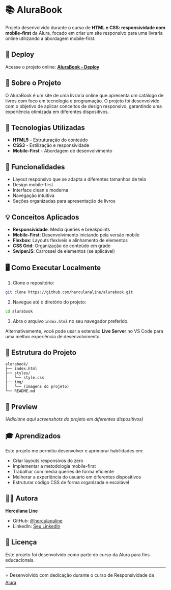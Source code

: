 # 📚 AluraBook

Projeto desenvolvido durante o curso de **HTML e CSS: responsividade com mobile-first** da Alura, focado em criar um site responsivo para uma livraria online utilizando a abordagem mobile-first.

## 🔗 Deploy

Acesse o projeto online: [**AluraBook - Deploy**](SEU_LINK_DE_DEPLOY_AQUI)

## 🎯 Sobre o Projeto

O AluraBook é um site de uma livraria online que apresenta um catálogo de livros com foco em tecnologia e programação. O projeto foi desenvolvido com o objetivo de aplicar conceitos de design responsivo, garantindo uma experiência otimizada em diferentes dispositivos.

## 🚀 Tecnologias Utilizadas

- **HTML5** - Estruturação do conteúdo
- **CSS3** - Estilização e responsividade
- **Mobile-First** - Abordagem de desenvolvimento

## 📱 Funcionalidades

- Layout responsivo que se adapta a diferentes tamanhos de tela
- Design mobile-first
- Interface clean e moderna
- Navegação intuitiva
- Seções organizadas para apresentação de livros

## 💡 Conceitos Aplicados

- **Responsividade**: Media queries e breakpoints
- **Mobile-First**: Desenvolvimento iniciando pela versão mobile
- **Flexbox**: Layouts flexíveis e alinhamento de elementos
- **CSS Grid**: Organização de conteúdo em grade
- **SwiperJS**: Carrossel de elementos (se aplicável)

## 🖥️ Como Executar Localmente

1. Clone o repositório:
```bash
git clone https://github.com/herculanaline/alurabook.git
```

2. Navegue até o diretório do projeto:
```bash
cd alurabook
```

3. Abra o arquivo `index.html` no seu navegador preferido.

Alternativamente, você pode usar a extensão **Live Server** no VS Code para uma melhor experiência de desenvolvimento.

## 📂 Estrutura do Projeto

```
alurabook/
├── index.html
├── styles/
│   └── style.css
├── img/
│   └── (imagens do projeto)
└── README.md
```

## 📸 Preview

*(Adicione aqui screenshots do projeto em diferentes dispositivos)*

## 🎓 Aprendizados

Este projeto me permitiu desenvolver e aprimorar habilidades em:

- Criar layouts responsivos do zero
- Implementar a metodologia mobile-first
- Trabalhar com media queries de forma eficiente
- Melhorar a experiência do usuário em diferentes dispositivos
- Estruturar código CSS de forma organizada e escalável

## 👩‍💻 Autora

**Hercúlana Line**

- GitHub: [@herculanaline](https://github.com/herculanaline)
- LinkedIn: [Seu LinkedIn](SEU_LINK_LINKEDIN_AQUI)

## 📝 Licença

Este projeto foi desenvolvido como parte do curso da Alura para fins educacionais.

---

⭐ Desenvolvido com dedicação durante o curso de Responsividade da [Alura](https://www.alura.com.br/)
